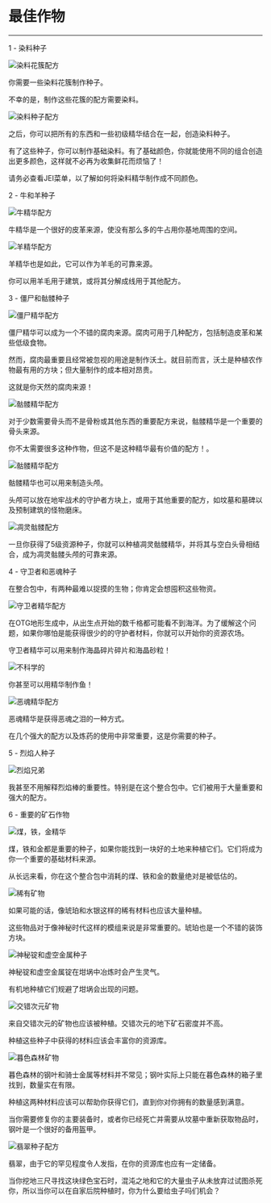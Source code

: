 # 最佳作物
___

1 - 染料种子

![染料花簇配方](dyecluster.png)

你需要一些染料花簇制作种子。

不幸的是，制作这些花簇的配方需要染料。

![染料种子配方](dyeseeds.png)

之后，你可以把所有的东西和一些初级精华结合在一起，创造染料种子。

有了这些种子，你可以制作基础染料。有了基础颜色，你就能使用不同的组合创造出更多颜色，这样就不必再为收集鲜花而烦恼了！

请务必查看JEI菜单，以了解如何将染料精华制作成不同颜色。


2 - 牛和羊种子

![牛精华配方](cow.png)

牛精华是一个很好的皮革来源，使没有那么多的牛占用你基地周围的空间。

![羊精华配方](sheep.png)

羊精华也是如此，它可以作为羊毛的可靠来源。

你可以用羊毛用于建筑，或将其分解成线用于其他配方。


3 - 僵尸和骷髅种子

![僵尸精华配方](zombie.png)

僵尸精华可以成为一个不错的腐肉来源。腐肉可用于几种配方，包括制造皮革和某些低级食物。

然而，腐肉最重要且经常被忽视的用途是制作沃土。就目前而言，沃土是种植农作物最有用的方块；但大量制作的成本相对昂贵。

这就是你天然的腐肉来源！

![骷髅精华配方](skelebones.png)

对于少数需要骨头而不是骨粉或其他东西的重要配方来说，骷髅精华是一个重要的骨头来源。

你不太需要很多这种作物，但这不是这种精华最有价值的配方！。

![骷髅精华配方](skelehead.png)

骷髅精华也可以用来制造头颅。

头颅可以放在地牢战术的守护者方块上，或用于其他重要的配方，如坟墓和墓碑以及预制建筑的怪物磨床。

![凋灵骷髅配方](witherskelehead.png)

一旦你获得了5级资源种子，你就可以种植凋灵骷髅精华，并将其与空白头骨相结合，成为凋灵骷髅头颅的可靠来源。

4 - 守卫者和恶魂种子

在整合包中，有两种最难以捉摸的生物；你肯定会想囤积这些物资。

![守卫者精华配方](guardianrecipes.png)

在OTG地形生成中，从出生点开始的数千格都可能看不到海洋。为了缓解这个问题，如果你哪怕是能获得很少的的守护者材料，你就可以开始你的资源农场。

守卫者精华可以用来制作海晶碎片碎片和海晶砂粒！

![不科学的](fishtoo.png)

你甚至可以用精华制作鱼！

![恶魂精华配方](ghast.png)

恶魂精华是获得恶魂之泪的一种方式。

在几个强大的配方以及炼药的使用中非常重要，这是你需要的种子。


5 - 烈焰人种子

![烈焰兄弟](blaze.png)

我甚至不用解释烈焰棒的重要性。特别是在这个整合包中。它们被用于大量重要和强大的配方。


6 - 重要的矿石作物

![煤，铁，金精华](essences.png)

煤，铁和金都是重要的种子，如果你能找到一块好的土地来种植它们。它们将成为你一个重要的基础材料来源。

从长远来看，你在这个整合包中消耗的煤、铁和金的数量绝对是被低估的。

![稀有矿物](rareminerals.png)

如果可能的话，像琥珀和水银这样的稀有材料也应该大量种植。

这些物品对于像神秘时代这样的模组来说是非常重要的。琥珀也是一个不错的装饰方块。

![神秘锭和虚空金属种子](thaumcraft.png)

神秘锭和虚空金属锭在坩埚中冶炼时会产生灵气。

有机地种植它们规避了坩埚会出现的问题。

![交错次元矿物](betweenlands.png)

来自交错次元的矿物也应该被种植。交错次元的地下矿石密度并不高。

种植这些种子中获得的材料应该会丰富你的资源库。

![暮色森林矿物](twilightforest.png)

暮色森林的钢叶和骑士金属等材料并不常见；钢叶实际上只能在暮色森林的箱子里找到，数量实在有限。

种植这两种材料应该可以帮助你获得它们，直到你对你拥有的数量感到满意。

当你需要修复你的主要装备时，或者你已经死亡并需要从坟墓中重新获取物品时，钢叶是一个很好的备用盔甲。

![翡翠种子配方](jade.png)

翡翠，由于它的罕见程度令人发指，在你的资源库也应有一定储备。

当你挖地三尺寻找这块绿色宝石时，混沌之地和它的大量虫子从未放弃过试图杀死你，所以当你可以在自家后院种植时，你为什么要给虫子吗们机会？





